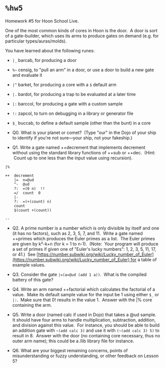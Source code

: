 # `%hw5`

Homework #5 for Hoon School Live.  
  
One of the most common kinds of cores in Hoon is the door.  A door is sort of a gate-builder, which uses its arms to produce gates on demand (e.g. for particular types/auras/molds).  
  
You have learned about the following runes:  
  
- `|_` barcab, for producing a door  
- `%~` censig, to "pull an arm" in a door, or use a door to build a new gate and evaluate it  
- `|^` barket, for producing a core with a `$` default arm  
- `|.` bardot, for producing a trap to be evaluated at a later time  
- `|:` barccol, for producing a gate with a custom sample  
- `!:` zapcol, to turn on debugging in a library or generator file  
- `$_` buccab, to define a default sample (other than the bunt) in a core

- Q0. What is your planet or comet?  (Type "our" in the Dojo of your ship to identify if you're not sure—your ship, not your fakeship.)

- Q1. Write a gate named ++decrement that implements decrement without using the standard library functions of ++sub or ++dec.  (Hint:  Count up to one less than the input value using recursion).
```
|%

++  decrement
    |=  n=@ud
    ^-  @ud
    ?:  =(0 n)  !!
    =/  count  0
    |-
    ?:  =(+(count) n)
    count
    $(count +(count))

--
```

- Q2. A prime number is a number which is only divisible by itself and one (it has no factors), such as 2, 3, 5, 7, and 11.  Write a gate named ++primes which produces the Euler primes as a list.  The Euler primes are given by k²-k+n (for k = 1 to n-1).  (Note:  Your program will produce a set of primes if given one of "Euler's lucky numbers": 1, 2, 3, 5, 11, 17, or 41.)  See [https://number.subwiki.org/wiki/Lucky_number_of_Euler](https://number.subwiki.org/wiki/Lucky_number_of_Euler) for a table of example values.

- Q3. Consider the gate `|=(a=@ud (add 1 a))`.  What is the compiled battery of this gate?

- Q4. Write an arm named ++factorial which calculates the factorial of a value.  Make its default sample value for the input be 1 using either `$_` or `|:`.  Make sure that 0! results in the value 1.  Answer with the |% core containing the arm.  

- Q5. Write a door (named calc if used in Dojo) that takes a @ud sample.   It should have four arms to handle multiplication, subtraction, addition, and division against this value.  For instance, you should be able to build an addition gate with `~(add calc 3)` and use it with `(~(add calc 3) 5)` to result in 8.  Answer with the door (no containing core necessary, thus no outer arm name); this could be a /lib library file for instance.  

- Q6. What are your biggest remaining concerns, points of misunderstanding or fuzzy understanding, or other feedback on Lesson 5?